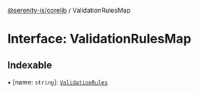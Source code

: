 [@serenity-is/corelib](../README.md) / ValidationRulesMap

# Interface: ValidationRulesMap

## Indexable

▪ [name: `string`]: [`ValidationRules`](../README.md#validationrules)
